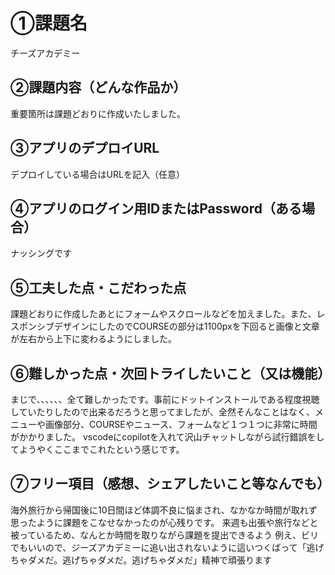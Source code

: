 # ①課題名
チーズアカデミー

## ②課題内容（どんな作品か）
重要箇所は課題どおりに作成いたしました。

## ③アプリのデプロイURL
デプロイしている場合はURLを記入（任意）

## ④アプリのログイン用IDまたはPassword（ある場合）
ナッシングです

## ⑤工夫した点・こだわった点
課題どおりに作成したあとにフォームやスクロールなどを加えました。また、レスポンシブデザインにしたのでCOURSEの部分は1100pxを下回ると画像と文章が左右から上下に変わるようにしました。

## ⑥難しかった点・次回トライしたいこと（又は機能）
まじで、、、、、、全て難しかったです。事前にドットインストールである程度視聴していたりしたので出来るだろうと思ってましたが、全然そんなことはなく、メニューや画像部分、COURSEやニュース、フォームなど１つ１つに非常に時間がかかりました。
vscodeにcopilotを入れて沢山チャットしながら試行錯誤をしてようやくここまでこれたという感じです。

## ⑦フリー項目（感想、シェアしたいこと等なんでも）
海外旅行から帰国後に10日間ほど体調不良に悩まされ、なかなか時間が取れず思ったように課題をこなせなかったのが心残りです。
来週も出張や旅行などと被っているため、なんとか時間を取りながら課題を提出できるよう
例え、ビリでもいいので、ジーズアカデミーに追い出されないように這いつくばって「逃げちゃダメだ。逃げちゃダメだ。逃げちゃダメだ」精神で頑張ります